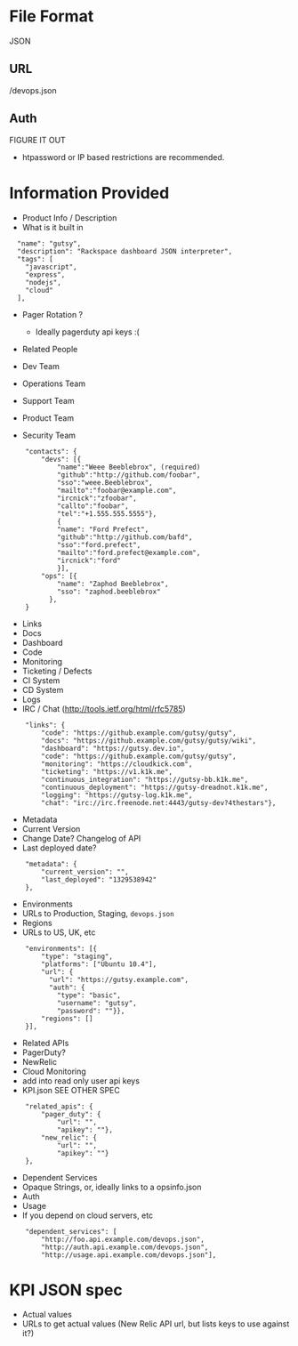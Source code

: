#  File Format

JSON

## URL



/devops.json

## Auth

FIGURE IT OUT

* htpassword or IP based restrictions are recommended.

# Information Provided

* Product Info / Description
 * What is it built in
 
````
  "name": "gutsy",
  "description": "Rackspace dashboard JSON interpreter",
  "tags": [
    "javascript",
    "express",
    "nodejs",
    "cloud"
  ],
````

* Pager Rotation ?
  * Ideally pagerduty api keys :(

* Related People
 * Dev Team
 * Operations Team
 * Support Team
 * Product Team
 * Security Team


````
    "contacts": {
        "devs": [{
            "name":"Weee Beeblebrox", (required)
            "github":"http://github.com/foobar",
            "sso":"weee.Beeblebrox",
            "mailto":"foobar@example.com",
            "ircnick":"zfoobar",
            "callto":"foobar",
            "tel":"+1.555.555.5555"},
            {
            "name": "Ford Prefect",
            "github":"http://github.com/bafd",
            "sso":"ford.prefect",
            "mailto":"ford.prefect@example.com",
            "ircnick":"ford"
            }],
        "ops": [{
            "name": "Zaphod Beeblebrox",
            "sso": "zaphod.beeblebrox"
          }, 
    }
````   
* Links
 * Docs
 * Dashboard
 * Code
 * Monitoring
 * Ticketing / Defects
 * CI System
 * CD System
 * Logs
 * IRC / Chat (http://tools.ietf.org/html/rfc5785)

````
    "links": {
        "code": "https://github.example.com/gutsy/gutsy",
        "docs": "https://github.example.com/gutsy/gutsy/wiki",
        "dashboard": "https://gutsy.dev.io",
        "code": "https://github.example.com/gutsy/gutsy",
        "monitoring": "https://cloudkick.com",
        "ticketing": "https://v1.k1k.me",
        "continuous_integration": "https://gutsy-bb.k1k.me",
        "continuous_deployment": "https://gutsy-dreadnot.k1k.me",
        "logging": "https://gutsy-log.k1k.me",
        "chat": "irc://irc.freenode.net:4443/gutsy-dev?4thestars"},
````

* Metadata
 * Current Version
 * Change Date? Changelog of API
  * Last deployed date?

````
    "metadata": {
        "current_version": "",
        "last_deployed": "1329538942"
    },
````

* Environments
 * URLs to Production, Staging, `devops.json`
 * Regions
  * URLs to US, UK, etc

````
    "environments": [{
        "type": "staging",
        "platforms": ["Ubuntu 10.4"],
        "url": {
          "url": "https://gutsy.example.com",
          "auth": {
            "type": "basic",
            "username": "gutsy",
            "password": ""}},
        "regions": []
    }],
````    

* Related APIs
 * PagerDuty?
 * NewRelic
 * Cloud Monitoring
  * add into read only user api keys
 * KPI.json SEE OTHER SPEC

````
    "related_apis": {
        "pager_duty": {
            "url": "",
            "apikey": ""},
        "new_relic": {
            "url": "",
            "apikey": ""}
    },
````

* Dependent Services
 * Opaque Strings, or, ideally links to a opsinfo.json
 * Auth
 * Usage
 * If you depend on cloud servers, etc

````
    "dependent_services": [
        "http://foo.api.example.com/devops.json",
        "http://auth.api.example.com/devops.json",
        "http://usage.api.example.com/devops.json"],
````
# KPI JSON spec

* Actual values
* URLs to get actual values (New Relic API url, but lists keys to use against it?)
